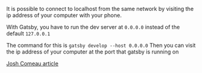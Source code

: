 It is possible to connect to localhost from the same network by visiting the ip address of your computer with your phone.

With Gatsby, you have to run the dev server at `0.0.0.0` instead of the default `127.0.0.1`

The command for this is `gatsby develop --host 0.0.0.0`
Then you can visit the ip address of your computer at the port that gatsby is running on

[Josh Comeau article](https://joshwcomeau.com/blog/local-testing-on-an-iphone/)